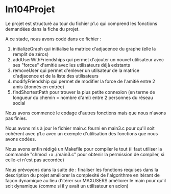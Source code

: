 # In104Projet

Le projet est structuré au tour du fichier p1.c qui comprend les fonctions demandées dans la fiche du projet.

A ce stade, nous avons codé dans ce fichier :

1. initializeGraph qui initialise la matrice d'adjacence du graphe (elle la remplit de zéros)
2. addUserWithFriendships qui permet d'ajouter un nouvel utilisateur avec ses "forces" d'amitié avec les utilisateurs déjà existants
3. removeUser qui permet d'enlever un utilsateur de la matrice d'adjacence et de la liste des utilisateurs
4. modifyFriendship qui permet de modifier la force de l'amitié entre 2 amis (donnés en entrée)
5. findShortestPath pour trouver la plus petite connexion (en terme de longueur du chemin = nombre d'ami) entre 2 personnes du réseau social

Nous avons commencé le codage d'autres fonctions mais que nous n'avons pas finies.

Nous avons mis à jour le fichier main.c fourni en main3.c pour qu'il soit cohérent avec p1.c avec un exemple d'utilisation des fonctions que nous avons codées.

Nous avons enfin rédigé un Makefile pour compiler le tout (il faut utiliser la commande "chmod +x ./main3.c" pour obtenir la permission de compiler, si celle-ci n'est pas accordée)

Nous prévoyons dans la suite de :
    finaliser les fonctions requises dans la description du projet
    améliorer la complexité de l'algorithme en itérant de façon dynamique au lieu d'itérer sur MAXUSERS
    améliorer le main pour qu'il soit dynamique (comme si il y avait un utilisateur en acion)
